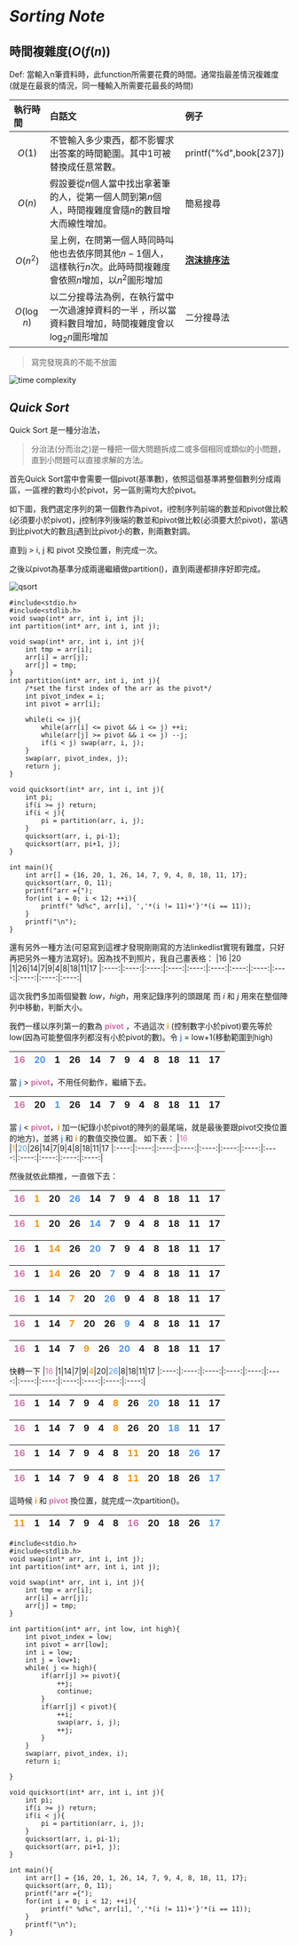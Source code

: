 # $Sorting$ $Note$ 
## 時間複雜度($O(f(n)$)
Def: 當輸入n筆資料時，此function所需要花費的時間。通常指最差情況複雜度(就是在最衰的情況，同一種輸入所需要花最長的時間)

| 執行時間 | 白話文 |例子|
|:------ |:------- |:---------|
| $$O(1)$$   | 不管輸入多少東西，都不影響求出答案的時間範圍。其中$1$可被替換成任意常數。 |printf("%d",book[237])
| $$O(n)$$  | 假設要從$n$個人當中找出拿著筆的人，從第一個人問到第$n$個人，時間複雜度會隨$n$的數目增大而線性增加。 |簡易搜尋|
| $$O(n^2)$$  | 呈上例，在問第一個人時同時叫他也去依序問其他$n-1$個人，這樣執行$n$次。此時時間複雜度會依照$n$增加，以$n^2$圖形增加|**[泡沫排序法](https://hackmd.io/@VSCwqJYJSXeRPkfDpYnbnQ/Sy79MIyju#%E6%B0%A3%E6%B3%A1%E6%8E%92%E5%BA%8F%E6%B3%95Bubble-Sort)**|
| $$O(\log n)$$  |以二分搜尋法為例，在執行當中一次過濾掉資料的一半 ，所以當資料數目增加，時間複雜度會以$\log_2n$圖形增加|二分搜尋法

>寫完發現真的不能不放圖

![time complexity](https://ithelp.ithome.com.tw/upload/images/20181020/20112011LzUSOSLEC0.png)

## $Quick$ $Sort$
Quick Sort 是一種分治法，
>分治法(分而治之)是一種把一個大問題拆成二或多個相同或類似的小問題，直到小問題可以直接求解的方法。

首先Quick Sort當中會需要一個pivot(基準數)，依照這個基準將整個數列分成兩區，一區裡的數均小於pivot，另一區則需均大於pivot。

如下圖，我們選定序列的第一個數作為pivot，i控制序列前端的數並和pivot做比較(必須要小於pivot)，j控制序列後端的數並和pivot做比較(必須要大於pivot)，當i遇到比pivot大的數且j遇到比pivot小的數，則兩數對調。

直到j > i, j 和 pivot 交換位置，則完成一次。

之後以pivot為基準分成兩邊繼續做partition()，直到兩邊都排序好即完成。

![qsort](https://lh3.googleusercontent.com/pw/ACtC-3ffMGXxda36cmTyM8zDCbAvFPaEFdN9YWtdzeVPdhyPebpavRSESWBd6womQ3dDs4B3xumPOwVph7iOq-LqxgWt5063aVKVbtahOPQfV4dU1_-LmzHy2ZSeSfrnBeNYTMyGeixnrEB1N-gInTThj8WJ=w480-h288-no?authuser=0)

```c=
#include<stdio.h>
#include<stdlib.h>
void swap(int* arr, int i, int j);
int partition(int* arr, int i, int j);

void swap(int* arr, int i, int j){
    int tmp = arr[i];
    arr[i] = arr[j];
    arr[j] = tmp;
}
int partition(int* arr, int i, int j){
    /*set the first index of the arr as the pivot*/
    int pivot_index = i;
    int pivot = arr[i];
    
    while(i <= j){
        while(arr[i] <= pivot && i <= j) ++i;
        while(arr[j] >= pivot && i <= j) --j;
        if(i < j) swap(arr, i, j);
    }
    swap(arr, pivot_index, j);
    return j;
}

void quicksort(int* arr, int i, int j){
    int pi;
    if(i >= j) return;
    if(i < j){
        pi = partition(arr, i, j);
    }
    quicksort(arr, i, pi-1);
    quicksort(arr, pi+1, j);
}

int main(){
    int arr[] = {16, 20, 1, 26, 14, 7, 9, 4, 8, 18, 11, 17};
    quicksort(arr, 0, 11);
    printf("arr ={");
    for(int i = 0; i < 12; ++i){
        printf(" %d%c", arr[i], ','*(i != 11)+'}'*(i == 11));
    }
    printf("\n");
}

```

還有另外一種方法(可惡寫到這裡才發現剛剛寫的方法linkedlist實現有難度，只好再把另外一種方法寫好)。因為找不到照片，我自己畫表格：
|16 |20 |1|26|14|7|9|4|8|18|11|17
|:----:|:----:|:----:|:----:|:----:|:----:|:----:|:----:|:----:|:----:|:----:|:----:|

這次我們多加兩個變數 $low$，$high$，用來記錄序列的頭跟尾
而 $i$ 和 $j$ 用來在整個陣列中移動，判斷大小。

我們一樣以序列第一的數為 **<font color="#D86DA9">pivot</font>** ，不過這次 **<font color="fc9200">i</font>** (控制數字小於pivot)要先等於low(因為可能整個序列都沒有小於pivot的數)。令 **<font color="4a94ff">j</font>** = low+1(移動範圍到high) 

|<font color="#D86DA9">16</font> |<font color="4a94ff">20</font>|1|26|14|7|9|4|8|18|11|17
|:----:|:----:|:----:|:----:|:----:|:----:|:----:|:----:|:----:|:----:|:----:|:----:|

當 **<font color="4a94ff">j</font>** > **<font color="#D86DA9">pivot</font>**，不用任何動作，繼續下去。

|<font color="#D86DA9">16</font> |20|<font color="4a94ff">1</font>|26|14|7|9|4|8|18|11|17
|:----:|:----:|:----:|:----:|:----:|:----:|:----:|:----:|:----:|:----:|:----:|:----:|

當 **<font color="4a94ff">j</font>** < **<font color="#D86DA9">pivot</font>**，**<font color="fc9200">i</font>** 加一(紀錄小於pivot的陣列的最尾端，就是最後要跟pivot交換位置的地方)，並將 **<font color="4a94ff">j</font>** 和 **<font color="fc9200">i</font>** 的數值交換位置。
如下表：
|<font color="#D86DA9">16</font> |<font color="fc9200">1</font>|<font color="4a94ff">20</font>|26|14|7|9|4|8|18|11|17
|:----:|:----:|:----:|:----:|:----:|:----:|:----:|:----:|:----:|:----:|:----:|:----:|

然後就依此類推，一直做下去：

|<font color="#D86DA9">16</font> |<font color="fc9200">1</font>|20|<font color="4a94ff">26</font>|14|7|9|4|8|18|11|17
|:----:|:----:|:----:|:----:|:----:|:----:|:----:|:----:|:----:|:----:|:----:|:----:|

|<font color="#D86DA9">16</font> |<font color="fc9200">1</font>|20|26|<font color="4a94ff">14</font>|7|9|4|8|18|11|17
|:----:|:----:|:----:|:----:|:----:|:----:|:----:|:----:|:----:|:----:|:----:|:----:|

|<font color="#D86DA9">16</font> |1|<font color="fc9200">14</font>|26|<font color="4a94ff">20</font>|7|9|4|8|18|11|17
|:----:|:----:|:----:|:----:|:----:|:----:|:----:|:----:|:----:|:----:|:----:|:----:|

|<font color="#D86DA9">16</font> |1|<font color="fc9200">14</font>|26|20|<font color="4a94ff">7</font>|9|4|8|18|11|17
|:----:|:----:|:----:|:----:|:----:|:----:|:----:|:----:|:----:|:----:|:----:|:----:|

|<font color="#D86DA9">16</font> |1|14|<font color="fc9200">7</font>|20|<font color="4a94ff">26</font>|9|4|8|18|11|17
|:----:|:----:|:----:|:----:|:----:|:----:|:----:|:----:|:----:|:----:|:----:|:----:|

|<font color="#D86DA9">16</font> |1|14|<font color="fc9200">7</font>|20|26|<font color="4a94ff">9</font>|4|8|18|11|17
|:----:|:----:|:----:|:----:|:----:|:----:|:----:|:----:|:----:|:----:|:----:|:----:|

|<font color="#D86DA9">16</font> |1|14|7|<font color="fc9200">9</font>|26|<font color="4a94ff">20</font>|4|8|18|11|17
|:----:|:----:|:----:|:----:|:----:|:----:|:----:|:----:|:----:|:----:|:----:|:----:|

快轉一下
|<font color="#D86DA9">16</font> |1|14|7|9|<font color="fc9200">4</font>|20|<font color="4a94ff">26</font>|8|18|11|17
|:----:|:----:|:----:|:----:|:----:|:----:|:----:|:----:|:----:|:----:|:----:|:----:|

|<font color="#D86DA9">16</font> |1|14|7|9|4|<font color="fc9200">8</font>|26|<font color="4a94ff">20</font>|18|11|17
|:----:|:----:|:----:|:----:|:----:|:----:|:----:|:----:|:----:|:----:|:----:|:----:|

|<font color="#D86DA9">16</font> |1|14|7|9|4|<font color="fc9200">8</font>|26|20|<font color="4a94ff">18</font>|11|17
|:----:|:----:|:----:|:----:|:----:|:----:|:----:|:----:|:----:|:----:|:----:|:----:|

|<font color="#D86DA9">16</font> |1|14|7|9|4|8|<font color="fc9200">11</font>|20|18|<font color="4a94ff">26</font>|17
|:----:|:----:|:----:|:----:|:----:|:----:|:----:|:----:|:----:|:----:|:----:|:----:|

|<font color="#D86DA9">16</font> |1|14|7|9|4|8|<font color="fc9200">11</font>|20|18|26|<font color="4a94ff">17</font>
|:----:|:----:|:----:|:----:|:----:|:----:|:----:|:----:|:----:|:----:|:----:|:----:|

這時候 **<font color="fc9200">i</font>** 和 **<font color="#D86DA9">pivot</font>** 換位置，就完成一次partition()。

|<font color="fc9200">11</font>|1|14|7|9|4|8|<font color="#D86DA9">16</font> |20|18|26|<font color="4a94ff">17</font>
|:----:|:----:|:----:|:----:|:----:|:----:|:----:|:----:|:----:|:----:|:----:|:----:|

```c=
#include<stdio.h>
#include<stdlib.h>
void swap(int* arr, int i, int j);
int partition(int* arr, int i, int j);

void swap(int* arr, int i, int j){
    int tmp = arr[i];
    arr[i] = arr[j];
    arr[j] = tmp;
}

int partition(int* arr, int low, int high){
    int pivot_index = low;
    int pivot = arr[low];
    int i = low;
    int j = low+1;
    while( j <= high){
        if(arr[j] >= pivot){
            ++j;
            continue;
        }
        if(arr[j] < pivot){
            ++i;
            swap(arr, i, j);
            ++j;
        }
    }
    swap(arr, pivot_index, i);
    return i;

}

void quicksort(int* arr, int i, int j){
    int pi;
    if(i >= j) return;
    if(i < j){
        pi = partition(arr, i, j);
    }
    quicksort(arr, i, pi-1);
    quicksort(arr, pi+1, j);
}

int main(){
    int arr[] = {16, 20, 1, 26, 14, 7, 9, 4, 8, 18, 11, 17};
    quicksort(arr, 0, 11);
    printf("arr ={");
    for(int i = 0; i < 12; ++i){
        printf(" %d%c", arr[i], ','*(i != 11)+'}'*(i == 11));
    }
    printf("\n");
}
```













